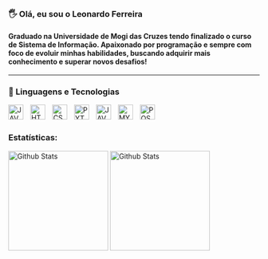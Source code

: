### 🖐️ Olá, eu sou o Leonardo Ferreira 
#### Graduado na Universidade de Mogi das Cruzes tendo finalizado o curso de Sistema de Informação. Apaixonado por programação e sempre com foco de evoluir minhas habilidades, buscando adquirir mais conhecimento e superar novos desafios!
---
### 🚀 Linguagens e Tecnologias 


<img
    aligh="left"
    alt="JAVASCRIPT"
    title="JAVASCRIPT"
    width="30px"
    style="padding-right: 10px;"
    src="https://cdn.jsdelivr.net/gh/devicons/devicon@latest/icons/javascript/javascript-original.svg"
/>
<img
    aligh="left"
    alt="HTML"
    title="HTML"
    width="30px"
    style="padding-right: 10px;"
    src="https://cdn.jsdelivr.net/gh/devicons/devicon@latest/icons/html5/html5-original.svg"
/>
<img
    aligh="left"
    alt="CSS"
    title="CSS"
    width="30px"
    style="padding-right: 10px;"
    src="https://cdn.jsdelivr.net/gh/devicons/devicon@latest/icons/css3/css3-original.svg"
/>
<img
    aligh="left"
    alt="PYTHON"
    title="PYTHON"
    width="30px"
    style="padding-right: 10px;"
    src="https://cdn.jsdelivr.net/gh/devicons/devicon@latest/icons/python/python-original.svg"
/>
<img
    aligh="left"
    alt="JAVA"
    title="JAVA"
    width="30px"
    style="padding-right: 10px;"
    src="https://cdn.jsdelivr.net/gh/devicons/devicon@latest/icons/java/java-original.svg"
/>
<img
    aligh="left"
    alt="MYSQL"
    title="MYSQL"
    width="30px"
    style="padding-right: 10px;"
    src="https://cdn.jsdelivr.net/gh/devicons/devicon@latest/icons/mysql/mysql-original-wordmark.svg"
/>
<img
    aligh="left"
    alt="POSTGRESQL"
    title="POSTGRESQL"
    width="30px"
    style="padding-right: 10px;"
    src="https://cdn.jsdelivr.net/gh/devicons/devicon@latest/icons/postgresql/postgresql-original.svg"
/>

### Estatísticas:
<img
    aligh="left"
    alt="Github Stats"
    height="200"
    src="https://github-readme-stats.vercel.app/api?username=leonardo-ferreiraa&show_icons=true&theme=dracula&include_all_commits=true&locate=pt-br"
    />
    <img
    aligh="left"
    alt="Github Stats"
    height="200"
    src="https://github-readme-stats.vercel.app/api/top-langs/?username=leonardo-ferreiraa&layout=compact&theme=dracula&custom_title=Tecnologias&langs_count=7"
/>

